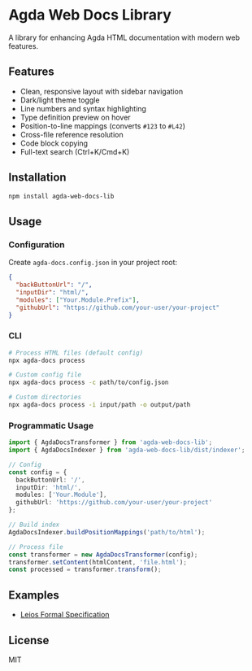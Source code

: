 # Agda Web Docs Library

A library for enhancing Agda HTML documentation with modern web features.

## Features

- Clean, responsive layout with sidebar navigation
- Dark/light theme toggle
- Line numbers and syntax highlighting
- Type definition preview on hover
- Position-to-line mappings (converts `#123` to `#L42`)
- Cross-file reference resolution
- Code block copying
- Full-text search (Ctrl+K/Cmd+K)

## Installation

```bash
npm install agda-web-docs-lib
```

## Usage

### Configuration

Create `agda-docs.config.json` in your project root:

```json
{
  "backButtonUrl": "/",
  "inputDir": "html/",
  "modules": ["Your.Module.Prefix"],
  "githubUrl": "https://github.com/your-user/your-project"
}
```

### CLI

```bash
# Process HTML files (default config)
npx agda-docs process

# Custom config file
npx agda-docs process -c path/to/config.json

# Custom directories
npx agda-docs process -i input/path -o output/path
```

### Programmatic Usage

```typescript
import { AgdaDocsTransformer } from 'agda-web-docs-lib';
import { AgdaDocsIndexer } from 'agda-web-docs-lib/dist/indexer';

// Config
const config = {
  backButtonUrl: '/',
  inputDir: 'html/',
  modules: ['Your.Module'],
  githubUrl: 'https://github.com/your-user/your-project'
};

// Build index
AgdaDocsIndexer.buildPositionMappings('path/to/html');

// Process file
const transformer = new AgdaDocsTransformer(config);
transformer.setContent(htmlContent, 'file.html');
const processed = transformer.transform();
```

## Examples

- [Leios Formal Specification](https://leios.cardano-scaling.org/formal-spec/Leios.Base.html)

## License

MIT
